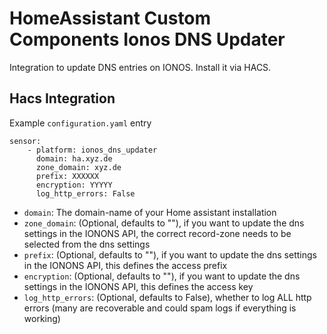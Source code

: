 # HomeAssistant Custom Components Ionos DNS Updater

Integration to update DNS entries on IONOS. Install it via HACS.

## Hacs Integration

Example `configuration.yaml` entry

```
sensor:
    - platform: ionos_dns_updater
      domain: ha.xyz.de
      zone_domain: xyz.de
      prefix: XXXXXX
      encryption: YYYYY
      log_http_errors: False
```

-   `domain`: The domain-name of your Home assistant installation
-   `zone_domain`: (Optional, defaults to ""), if you want to update the dns settings in the IONONS API, the correct record-zone needs to be selected from the dns settings
-   `prefix`: (Optional, defaults to ""), if you want to update the dns settings in the IONONS API, this defines the access prefix
-   `encryption`: (Optional, defaults to ""), if you want to update the dns settings in the IONONS API, this defines the access key
-   `log_http_errors`: (Optional, defaults to False), whether to log ALL http errors (many are recoverable and could spam logs if everything is working)
